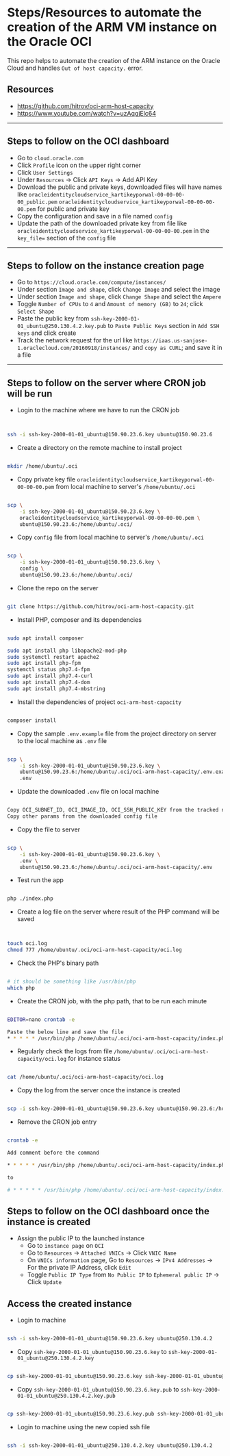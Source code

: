 # Steps/Resources to automate the creation of the ARM VM instance on the Oracle OCI

This repo helps to automate the creation of the ARM instance on the Oracle Cloud and handles `Out of host capacity.` error.

## Resources

- https://github.com/hitrov/oci-arm-host-capacity
- https://www.youtube.com/watch?v=uzAqgjElc64

___

## Steps to follow on the OCI dashboard

- Go to `cloud.oracle.com`
- Click `Profile` icon on the upper right corner
- Click `User Settings`
- Under `Resources` -> Click `API Keys`  -> Add API Key
- Download the public and private keys, downloaded files will have names like `oracleidentitycloudservice_kartikeyporwal-00-00-00-00_public.pem` `oracleidentitycloudservice_kartikeyporwal-00-00-00-00.pem` for public and private key
- Copy the configuration and save in a file named `config`
- Update the path of the downloaded private key from file like `oracleidentitycloudservice_kartikeyporwal-00-00-00-00.pem` in the `key_file=` section of the `config` file

___


## Steps to follow on the instance creation page

- Go to `https://cloud.oracle.com/compute/instances/`
- Under section `Image and shape`, click `Change Image` and select the image
- Under section `Image and shape`, click `Change Shape` and select the `Ampere`
- Toggle `Number of CPUs` to `4` and `Amount of memory (GB)` to `24`; click `Select Shape`
- Paste the public key from `ssh-key-2000-01-01_ubuntu@250.130.4.2.key.pub` to `Paste Public Keys` section in `Add SSH keys` and click create
- Track the network request for the url like `https://iaas.us-sanjose-1.oraclecloud.com/20160918/instances/` and `copy as CURL`; and save it in a file


___


## Steps to follow on the server where CRON job will be run


- Login to the machine where we have to run the CRON job

```bash


ssh -i ssh-key-2000-01-01_ubuntu@150.90.23.6.key ubuntu@150.90.23.6


```


- Create a directory on the remote machine to install project

```bash

mkdir /home/ubuntu/.oci

```


- Copy private key file `oracleidentitycloudservice_kartikeyporwal-00-00-00-00.pem` from local machine to server's `/home/ubuntu/.oci`

```bash

scp \
    -i ssh-key-2000-01-01_ubuntu@150.90.23.6.key \
    oracleidentitycloudservice_kartikeyporwal-00-00-00-00.pem \
    ubuntu@150.90.23.6:/home/ubuntu/.oci/

```


- Copy `config` file from local machine to server's `/home/ubuntu/.oci`

```bash

scp \
    -i ssh-key-2000-01-01_ubuntu@150.90.23.6.key \
    config \
    ubuntu@150.90.23.6:/home/ubuntu/.oci/

```


- Clone the repo on the server

```bash

git clone https://github.com/hitrov/oci-arm-host-capacity.git


```

- Install PHP, composer and its dependencies

```bash

sudo apt install composer

sudo apt install php libapache2-mod-php
sudo systemctl restart apache2
sudo apt install php-fpm
systemctl status php7.4-fpm
sudo apt install php7.4-curl
sudo apt install php7.4-dom
sudo apt install php7.4-mbstring


```

- Install the dependencies of project `oci-arm-host-capacity`

```bash

composer install


```

- Copy the sample `.env.example` file from the project directory on server to the local machine as `.env` file

```bash

scp \
    -i ssh-key-2000-01-01_ubuntu@150.90.23.6.key \
    ubuntu@150.90.23.6:/home/ubuntu/.oci/oci-arm-host-capacity/.env.example \
    .env


```

- Update the downloaded `.env` file on local machine

```bash

Copy OCI_SUBNET_ID, OCI_IMAGE_ID, OCI_SSH_PUBLIC_KEY from the tracked network request
Copy other params from the downloaded config file


```


- Copy the file to server

```bash

scp \
    -i ssh-key-2000-01-01_ubuntu@150.90.23.6.key \
    .env \
    ubuntu@150.90.23.6:/home/ubuntu/.oci/oci-arm-host-capacity/.env


```


- Test run the app

```bash

php ./index.php


```

- Create a log file on the server where result of the PHP command will be saved

```bash


touch oci.log
chmod 777 /home/ubuntu/.oci/oci-arm-host-capacity/oci.log


```


- Check the PHP's binary path

```bash

# it should be something like /usr/bin/php
which php

```


- Create the CRON job, with the php path, that to be run each minute

```bash

EDITOR=nano crontab -e

Paste the below line and save the file
* * * * * /usr/bin/php /home/ubuntu/.oci/oci-arm-host-capacity/index.php >> /home/ubuntu/.oci/oci-arm-host-capacity/oci.log

```


- Regularly check the logs from file `/home/ubuntu/.oci/oci-arm-host-capacity/oci.log` for instance status

```bash

cat /home/ubuntu/.oci/oci-arm-host-capacity/oci.log 

```


- Copy the log from the server once the instance is created

```bash

scp -i ssh-key-2000-01-01_ubuntu@150.90.23.6.key ubuntu@150.90.23.6:/home/ubuntu/.oci/oci-arm-host-capacity/oci.log oci.log


```


- Remove the CRON job entry

```bash

crontab -e

Add comment before the command

* * * * * /usr/bin/php /home/ubuntu/.oci/oci-arm-host-capacity/index.php >> /home/ubuntu/.oci/oci-arm-host-capacity/oci.log

to

# * * * * * /usr/bin/php /home/ubuntu/.oci/oci-arm-host-capacity/index.php >> /home/ubuntu/.oci/oci-arm-host-capacity/oci.log


```


## Steps to follow on the OCI dashboard once the instance is created

- Assign the public IP to the launched instance
    - Go to `instance page` on `OCI`
    - Go to `Resources` -> `Attached VNICs` -> Click `VNIC Name`
    - On `VNICs information` page, Go to `Resources` -> `IPv4 Addresses` -> For the private IP Address, click `Edit`
    - Toggle `Public IP Type` from `No Public IP` to `Ephemeral public IP` -> Click `Update`


## Access the created instance

- Login to machine

```bash

ssh -i ssh-key-2000-01-01_ubuntu@150.90.23.6.key ubuntu@250.130.4.2

```

- Copy `ssh-key-2000-01-01_ubuntu@150.90.23.6.key` to `ssh-key-2000-01-01_ubuntu@250.130.4.2.key`

```bash

cp ssh-key-2000-01-01_ubuntu@150.90.23.6.key ssh-key-2000-01-01_ubuntu@250.130.4.2.key


```

- Copy `ssh-key-2000-01-01_ubuntu@150.90.23.6.key.pub` to `ssh-key-2000-01-01_ubuntu@250.130.4.2.key.pub`

```bash

cp ssh-key-2000-01-01_ubuntu@150.90.23.6.key.pub ssh-key-2000-01-01_ubuntu@250.130.4.2.key.pub

```

- Login to machine using the new copied ssh file

```bash

ssh -i ssh-key-2000-01-01_ubuntu@250.130.4.2.key ubuntu@250.130.4.2


```